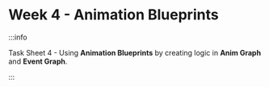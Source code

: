 # Week 4 - Animation Blueprints 

:::info

Task Sheet 4 - Using **Animation Blueprints** by creating logic in **Anim Graph** and **Event Graph**.

:::

